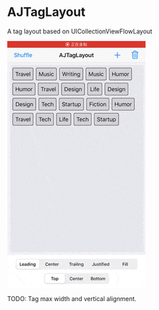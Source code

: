 # AJTagLayout
A tag layout based on UICollectionViewFlowLayout

![image](https://github.com/RobotAmiee/AJTagLayout/blob/master/Resources/demo.gif)

TODO: Tag max width and vertical alignment.
